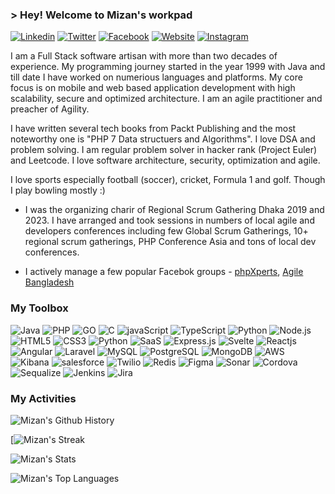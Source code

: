 ### > Hey! Welcome to Mizan's workpad


[![Linkedin](https://img.shields.io/badge/LinkedIn-0077B5?style=for-the-badge&logo=linkedin&logoColor=white)](https://www.linkedin.com/in/mizan/) 
[![Twitter](https://img.shields.io/badge/Twitter-1DA1F2?style=for-the-badge&logo=twitter&logoColor=white)](https://twitter.com/mizan)
[![Facebook](https://img.shields.io/badge/Facebook-1877F2?style=for-the-badge&logo=facebook&logoColor=white)](https://facebook.com/mrrubel)
[![Website](https://img.shields.io/badge/Website-DC143C?style=for-the-badge&logo=medium&logoColor=white)](https://www.mizanurrahman.com)
[![Instagram](https://img.shields.io/badge/Instagram-fe4164?style=for-the-badge&logo=instagram&logoColor=white)](https://instagram.com/booleandreams)



I am a Full Stack software artisan with more than two decades of experience. My programming journey started in the year 1999 with Java and till date I have worked on numerious languages and platforms. My core focus is on mobile and web based application development with high scalability, secure and optimized architecture. I am an agile practitioner and preacher of Agility. 

I have written several tech books from Packt Publishing and the most noteworthy one is "PHP 7 Data structuers and Algorithms". I love DSA and problem solving. I am regular problem solver in hacker rank (Project Euler) and Leetcode. I love software architecture, security, optimization and agile. 

I love sports especially football (soccer), cricket, Formula 1 and golf. Though I play bowling mostly :) 

- I was the organizing charir of Regional Scrum Gathering Dhaka 2019 and 2023. I have arranged and took sessions in numbers of local agile and developers conferences including few Global Scrum Gatherings, 10+ regional scrum gatherings, PHP Conference Asia and tons of local dev conferences. 

- I actively manage a few popular Facebok groups - [phpXperts](https://www.facebook.com/groups/256755924335725), [Agile Bangladesh](https://www.facebook.com/groups/1486184228261487)



### My Toolbox 

![Java](https://img.shields.io/badge/Java-ED8B00?style=for-the-badge&logo=openjdk&logoColor=white)
![PHP](https://img.shields.io/badge/PHP-777BB4?style=for-the-badge&logo=php&logoColor=white)
![GO](https://img.shields.io/badge/Go-00ADD8?style=for-the-badge&logo=go&logoColor=white)
![C](https://img.shields.io/badge/C-00599C?style=for-the-badge&logo=c&logoColor=white)
![javaScript](https://img.shields.io/badge/JavaScript-F7DF1E?style=for-the-badge&logo=javascript&logoColor=black)
![TypeScript](https://img.shields.io/badge/TypeScript-007ACC?style=for-the-badge&logo=typescript&logoColor=white)
![Python](https://img.shields.io/badge/Python-3776AB?style=for-the-badge&logo=python&logoColor=white)
![Node.js](https://img.shields.io/badge/Node.js-43853D?style=for-the-badge&logo=node.js&logoColor=white)
![HTML5](https://img.shields.io/badge/HTML5-E34F26?style=for-the-badge&logo=html5&logoColor=white)
![CSS3](https://img.shields.io/badge/CSS3-1572B6?style=for-the-badge&logo=css3&logoColor=white)
![Python](https://img.shields.io/badge/Python-14354C?style=for-the-badge&logo=python&logoColor=white)
![SaaS](https://img.shields.io/badge/Sass-CC6699?style=for-the-badge&logo=sass&logoColor=white)
![Express.js](https://img.shields.io/badge/Express.js-404D59?style=for-the-badge)
![Svelte](https://img.shields.io/badge/Svelte-4A4A55?style=for-the-badge&logo=svelte&logoColor=FF3E00)
![Reactjs](https://img.shields.io/badge/React-20232A?style=for-the-badge&logo=react&logoColor=61DAFB)
![Angular](https://img.shields.io/badge/Angular-DD0031?style=for-the-badge&logo=angular&logoColor=white)
![Laravel](https://img.shields.io/badge/Laravel-FF2D20?style=for-the-badge&logo=laravel&logoColor=white)
![MySQL](https://img.shields.io/badge/MySQL-00000F?style=for-the-badge&logo=mysql&logoColor=white)
![PostgreSQL](https://img.shields.io/badge/PostgreSQL-316192?style=for-the-badge&logo=postgresql&logoColor=white)
![MongoDB](https://img.shields.io/badge/MongoDB-4EA94B?style=for-the-badge&logo=mongodb&logoColor=white)
![AWS](https://img.shields.io/badge/Amazon_AWS-232F3E?style=for-the-badge&logo=amazon-aws&logoColor=white)
![Kibana](https://img.shields.io/badge/Kibana-005571?style=for-the-badge&logo=Kibana&logoColor=white)
![salesforce](https://img.shields.io/badge/Salesforce-00A1E0?style=for-the-badge&logo=Salesforce&logoColor=white)
![Twilio](https://img.shields.io/badge/Twilio-F22F46?style=for-the-badge&logo=Twilio&logoColor=white)
![Redis](https://img.shields.io/badge/redis-%23DD0031.svg?&style=for-the-badge&logo=redis&logoColor=white)
![Figma](https://img.shields.io/badge/Figma-F24E1E?style=for-the-badge&logo=figma&logoColor=white)
![Sonar](https://img.shields.io/badge/SonarLint-CB2029?style=for-the-badge&logo=sonarlint&logoColor=white)
![Cordova](https://img.shields.io/badge/Cordova-35434F?style=for-the-badge&logo=apache-cordova&logoColor=E8E8E8)
![Sequalize](https://img.shields.io/badge/Sequelize-52B0E7?style=for-the-badge&logo=Sequelize&logoColor=white)
![Jenkins](https://img.shields.io/badge/Jenkins-D24939?style=for-the-badge&logo=Jenkins&logoColor=white)
![Jira](https://img.shields.io/badge/Jira-0052CC?style=for-the-badge&logo=Jira&logoColor=white)

### My Activities

![Mizan's Github History](https://github-profile-summary-cards.vercel.app/api/cards/profile-details?username=mirahman&theme=radical&count_private=true)

[![Mizan's Streak](https://github-readme-streak-stats.herokuapp.com/?user=mirahman&theme=radical&border=7F3FBF&background=0D1117)

![Mizan's Stats](https://github-readme-stats.vercel.app/api?username=mirahman&theme=darcula&show_icons=true&hide_border=true&count_private=true)

![Mizan's Top Languages](https://github-readme-stats.vercel.app/api/top-langs/?username=mirahman&theme=darcula&show_icons=true&hide_border=true&layout=compact)
